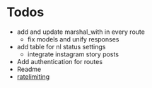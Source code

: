 # Todos
* add and update marshal_with in every route
  * fix models and unify responses
* add table for nl status settings
  * integrate instagram story posts
* Add authentication for routes
* Readme
* [ratelimiting](https://flask-limiter.readthedocs.io/en/stable/)